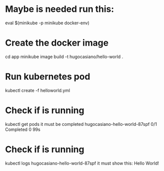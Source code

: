 # Maybe is needed run this:
eval $(minikube -p minikube docker-env)
# Create the docker image
cd app
minikube image build -t hugocasiano/hello-world .
# Run kubernetes pod
kubectl create -f helloworld.yml
# Check if is running
kubectl get pods
it must be completed
hugocasiano-hello-world-87spf    0/1     Completed   0              99s
# Check if is running
kubectl logs hugocasiano-hello-world-87spf
it must show this:
Hello World!
